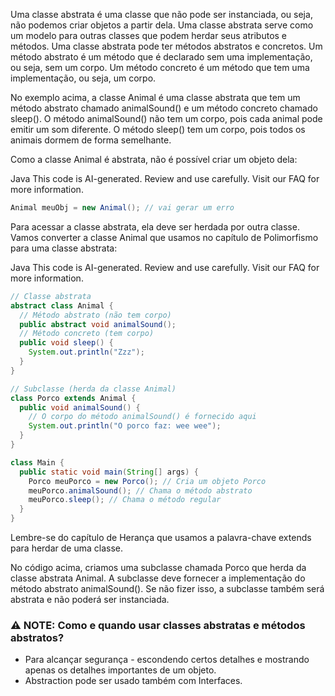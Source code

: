 Uma classe abstrata é uma classe que não pode ser instanciada, ou seja, não podemos criar objetos a partir dela. Uma classe abstrata serve como um modelo para outras classes que podem herdar seus atributos e métodos. Uma classe abstrata pode ter métodos abstratos e concretos. Um método abstrato é um método que é declarado sem uma implementação, ou seja, sem um corpo. Um método concreto é um método que tem uma implementação, ou seja, um corpo.

No exemplo acima, a classe Animal é uma classe abstrata que tem um método abstrato chamado animalSound() e um método concreto chamado sleep(). O método animalSound() não tem um corpo, pois cada animal pode emitir um som diferente. O método sleep() tem um corpo, pois todos os animais dormem de forma semelhante.

Como a classe Animal é abstrata, não é possível criar um objeto dela:

Java
This code is AI-generated. Review and use carefully. Visit our FAQ for more information.
```java
Animal meuObj = new Animal(); // vai gerar um erro

```
Para acessar a classe abstrata, ela deve ser herdada por outra classe. Vamos converter a classe Animal que usamos no capítulo de Polimorfismo para uma classe abstrata:

Java
This code is AI-generated. Review and use carefully. Visit our FAQ for more information.

```java
// Classe abstrata
abstract class Animal {
  // Método abstrato (não tem corpo)
  public abstract void animalSound();
  // Método concreto (tem corpo)
  public void sleep() {
    System.out.println("Zzz");
  }
}

// Subclasse (herda da classe Animal)
class Porco extends Animal {
  public void animalSound() {
    // O corpo do método animalSound() é fornecido aqui
    System.out.println("O porco faz: wee wee");
  }
}

class Main {
  public static void main(String[] args) {
    Porco meuPorco = new Porco(); // Cria um objeto Porco
    meuPorco.animalSound(); // Chama o método abstrato
    meuPorco.sleep(); // Chama o método regular
  }
}

```
Lembre-se do capítulo de Herança que usamos a palavra-chave extends para herdar de uma classe.

No código acima, criamos uma subclasse chamada Porco que herda da classe abstrata Animal. A subclasse deve fornecer a implementação do método abstrato animalSound(). Se não fizer isso, a subclasse também será abstrata e não poderá ser instanciada.

###  :warning: NOTE: Como e quando usar classes abstratas e métodos abstratos?
- Para alcançar segurança - escondendo certos detalhes e mostrando apenas os detalhes importantes de um objeto.
- Abstraction pode ser usado também com Interfaces.